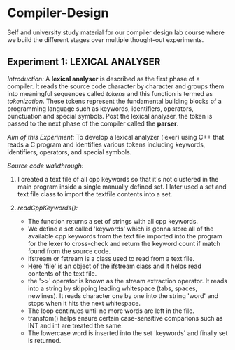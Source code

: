# Compiler-Design
Self and university study material for our compiler design lab course where we build the different stages over multiple thought-out experiments.

## Experiment 1: LEXICAL ANALYSER 

_Introduction:_
A **lexical analyser** is described as the first phase of a compiler. It reads the source code character by character and groups them into meaningful sequences called _tokens_ and this function is termed as _tokenization_. These tokens represent the fundamental building blocks of a programming language such as keywords, identifiers, operators, punctuation and special symbols. Post the lexical analyser, the token is passed to the next phase of the compiler called the **parser**. 

_Aim of this Experiment:_ 
To develop a lexical analyzer (lexer) using C++ that reads a C program and identifies various tokens including keywords, identifiers, operators, and special symbols.

_Source code walkthrough:_

1. I created a text file of all cpp keywords so that it's not clustered in the main program inside a single manually defined set. I later used a set and text file class to import the textfile contents into a set.

2. _readCppKeywords():_
    - The function returns a set of strings with all cpp keywords.
    - We define a set called 'keywords' which is gonna store all of the available cpp keywords from the text file imported into the program for the lexer to cross-check and return the keyword count if match found from the source code.
    - ifstream or fstream is a class used to read from a text file.
    - Here 'file' is an object of the ifstream class and it helps read contents of the text file. 
    - the '>>' operator is known as the stream extraction operator. It reads into a string by skipping leading whitespace (tabs, spaces, newlines). It reads character one by one into the string 'word' and stops when it hits the next whitespace. 
    - The loop continues until no more words are left in the file. 
    - transfom() helps ensure certain case-sensitive comparions such as INT and int are treated the same. 
    - The lowercase word is inserted into the set 'keywords' and finally set is returned.
    

